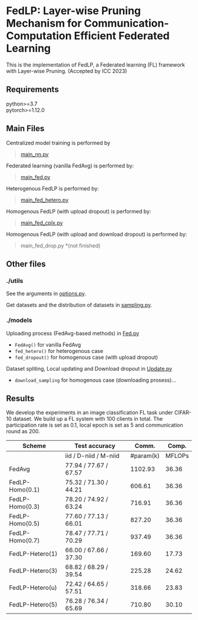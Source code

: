 # FedLP:  Layer-wise Pruning Mechanism for Communication-Computation Efficient Federated Learning

This is the implementation of FedLP, a Federated learning (FL) framework with Layer-wise Pruning. (Accepted by ICC 2023)

## Requirements

python>=3.7  
pytorch>=1.12.0

## Main Files

Centralized model training is performed by
> [main_nn.py](main_nn.py)

Federated learning (vanilla FedAvg) is performed by:
> [main_fed.py](main_fed.py)

Heterogenous FedLP is performed by:
> [main_fed_hetero.py](main_fed_hetero.py)

Homogenous FedLP (with upload dropout) is performed by:
> [main_fed_cplx.py](main_fed_cplx.py)

Homogenous FedLP (with upload and download dropout) is performed by:
> main_fed_drop.py *(not finished)

## Other files
### ./utils
See the arguments in [options.py](utils/options.py). 

Get datasets and the distribution of datasets in [sampling.py](utils/sampling.py).

### ./models
Uploading process (FedAvg-based methods) in [Fed.py](models/Fed.py)
* ```FedAvg()``` for vanilla FedAvg
* ```fed_hetero()``` for heterogenous case
* ```fed_dropout()``` for homogenous case (with upload dropout)

Dataset spliting, Local updating and Download dropout in [Update.py](models/Update.py)
* ```download_sampling``` for homogenous case (downloading prosess)...
### 


## Results
We develop the experiments in an image classification FL
task under CIFAR-10 dataset. We build up a FL system with 100 clients in total. The participation rate is set as 0.1, local epoch is set as 5 and communication
round as 200.

| Scheme    | Test accuracy         | Comm.     | Comp. |
| -----     | -----                 | ----      | ----  |
|           | iid / D-niid / M-niid | #param(k) | MFLOPs|
| FedAvg    | 77.94 / 77.67 / 67.57 | 1102.93   | 36.36 |
| FedLP-Homo(0.1) | 75.32 / 71.30 / 44.21 | 606.61 | 36.36 |
| FedLP-Homo(0.3) | 78.20 / 74.92 / 63.24 | 716.91 | 36.36 |
| FedLP-Homo(0.5) | 77.60 / 77.13 / 66.01 | 827.20 | 36.36 |
| FedLP-Homo(0.7) | 78.47 / 77.71 / 70.29 | 937.49 | 36.36 |
| FedLP-Hetero(1) | 66.00 / 67.66 / 37.30 | 169.60 | 17.73 |
| FedLP-Hetero(3) | 68.82 / 68.29 / 39.54 | 225.28 | 24.62 |
| FedLP-Hetero(u) | 72.42 / 64.65 / 57.51 | 318.66 | 23.83 |
| FedLP-Hetero(5) | 76.28 / 76.34 / 65.69 | 710.80 | 30.10 |




